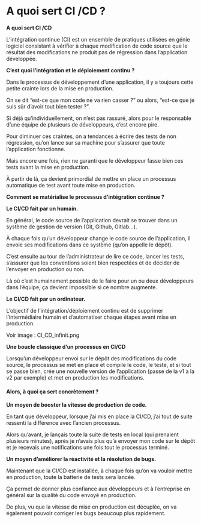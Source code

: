 # A quoi sert CI /CD ?

**A quoi sert CI /CD**

L’intégration continue (CI) est un ensemble de pratiques utilisées en génie logiciel consistant à vérifier à chaque modification de code source que le résultat des modifications ne produit pas de régression dans l’application développée.

**C’est quoi l’intégration et le déploiement continu ?**

Dans le processus de développement d’une application, il y a toujours cette petite crainte lors de la mise en production. 

On se dit “est-ce que mon code ne va rien casser ?” ou alors, “est-ce que je suis sûr d’avoir tout bien tester ?”. 

Si déjà qu’individuellement, on n’est pas rassuré, alors pour le responsable d’une équipe de plusieurs de développeurs, c’est encore pire.

Pour diminuer ces craintes, on a tendances à écrire des tests de non régression, qu’on lance sur sa machine pour s’assurer que toute l’application fonctionne. 

Mais encore une fois, rien ne garanti que le développeur fasse bien ces tests avant la mise en production. 

À partir de là, ça devient primordial de mettre en place un processus automatique de test avant toute mise en production.

**Comment se matérialise le processus d’intégration continue ?**

**Le CI/CD fait par un humain.**

En général, le code source de l’application devrait se trouver dans un système de gestion de version (Git, Github, Gitlab…). 

À chaque fois qu’un développeur change le code source de l’application, il envoie ses modifications dans ce système (qu’on appelle le dépôt). 

C’est ensuite au tour de l’administrateur de lire ce code, lancer les tests, s’assurer que les conventions soient bien respectées et de décider de l’envoyer en production ou non. 

Là où c’est humainement possible de le faire pour un ou deux développeurs dans l’équipe, ça devient impossible si ce nombre augmente.

**Le CI/CD fait par un ordinateur.**

L’objectif de l’intégration/déploiement continu est de supprimer l’intermédiaire humain et d’automatiser chaque étapes avant mise en production.

Voir image : CI_CD_infinit.png

**Une boucle classique d’un processus en CI/CD**

Lorsqu’un développeur envoi sur le dépôt des modifications du code source, le processus se met en place et compile le code, le teste, et si tout se passe bien, crée une nouvelle version de l’application (passe de la v1 à la v2 par exemple) et met en production les modifications.

#### Alors, à quoi ça sert concrètement ?

**Un moyen de booster la vitesse de production de code.**

En tant que développeur, lorsque j’ai mis en place la CI/CD, j’ai tout de suite ressenti la différence avec l’ancien processus. 

Alors qu’avant, je lançais toute la suite de tests en local (qui prenaient plusieurs minutes), après je n’avais plus qu’à envoyer mon code sur le dépôt et je recevais une notifications une fois tout le processus terminé.

**Un moyen d’améliorer la réactivité et la résolution de bugs.**

Maintenant que la CI/CD est installée, à chaque fois qu’on va vouloir mettre en production, toute la batterie de tests sera lancée. 

Ça permet de donner plus confiance aux développeurs et à l’entreprise en général sur la qualité du code envoyé en production. 

De plus, vu que la vitesse de mise en production est décuplée, on va également pouvoir corriger les bugs beaucoup plus rapidement.